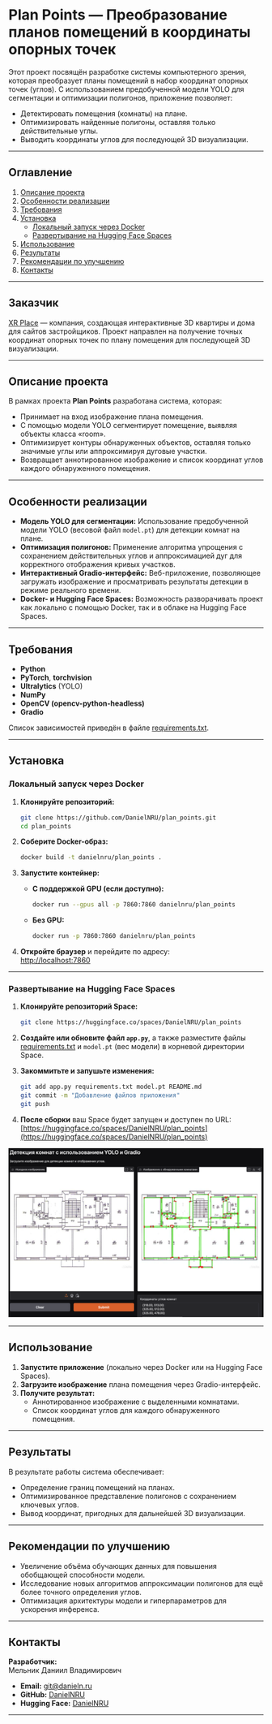 # Plan Points — Преобразование планов помещений в координаты опорных точек

Этот проект посвящён разработке системы компьютерного зрения, которая преобразует планы помещений в набор координат опорных точек (углов). С использованием предобученной модели YOLO для сегментации и оптимизации полигонов, приложение позволяет:

- Детектировать помещения (комнаты) на плане.
- Оптимизировать найденные полигоны, оставляя только действительные углы.
- Выводить координаты углов для последующей 3D визуализации.

---

## Оглавление

1. [Описание проекта](#описание-проекта)
2. [Особенности реализации](#особенности-реализации)
3. [Требования](#требования)
4. [Установка](#установка)
   - [Локальный запуск через Docker](#локальный-запуск-чрез-docker)
   - [Развертывание на Hugging Face Spaces](#развертывание-на-hugging-face-spaces)
5. [Использование](#использование)
6. [Результаты](#результаты)
7. [Рекомендации по улучшению](#рекомендации-по-улучшению)
8. [Контакты](#контакты)

---

## Заказчик

[XR Place](https://xrplace.io) — компания, создающая интерактивные 3D квартиры и дома для сайтов застройщиков. Проект направлен на получение точных координат опорных точек по плану помещения для последующей 3D визуализации.

---

## Описание проекта

В рамках проекта **Plan Points** разработана система, которая:
- Принимает на вход изображение плана помещения.
- С помощью модели YOLO сегментирует помещение, выявляя объекты класса «room».
- Оптимизирует контуры обнаруженных объектов, оставляя только значимые углы или аппроксимируя дуговые участки.
- Возвращает аннотированное изображение и список координат углов каждого обнаруженного помещения.

---

## Особенности реализации

- **Модель YOLO для сегментации:** Использование предобученной модели YOLO (весовой файл `model.pt`) для детекции комнат на плане.
- **Оптимизация полигонов:** Применение алгоритма упрощения с сохранением действительных углов и аппроксимацией дуг для корректного отображения кривых участков.
- **Интерактивный Gradio-интерфейс:** Веб-приложение, позволяющее загружать изображение и просматривать результаты детекции в режиме реального времени.
- **Docker- и Hugging Face Spaces:** Возможность разворачивать проект как локально с помощью Docker, так и в облаке на Hugging Face Spaces.

---

## Требования

- **Python**
- **PyTorch**, **torchvision**
- **Ultralytics** (YOLO)
- **NumPy**
- **OpenCV (opencv-python-headless)**
- **Gradio**

Список зависимостей приведён в файле [requirements.txt](requirements.txt).

---

## Установка

### Локальный запуск через Docker

1. **Клонируйте репозиторий:**
   ```bash
   git clone https://github.com/DanielNRU/plan_points.git
   cd plan_points
   ```

2. **Соберите Docker-образ:**
   ```bash
   docker build -t danielnru/plan_points .
   ```

3. **Запустите контейнер:**
   - **С поддержкой GPU (если доступно):**
     ```bash
     docker run --gpus all -p 7860:7860 danielnru/plan_points
     ```
   - **Без GPU:**
     ```bash
     docker run -p 7860:7860 danielnru/plan_points
     ```

4. **Откройте браузер** и перейдите по адресу:  
   [http://localhost:7860](http://localhost:7860)

---

### Развертывание на Hugging Face Spaces

1. **Клонируйте репозиторий Space:**
   ```bash
   git clone https://huggingface.co/spaces/DanielNRU/plan_points
   ```

2. **Создайте или обновите файл `app.py`**, а также разместите файлы [requirements.txt](requirements.txt) и `model.pt` (вес модели) в корневой директории Space.

3. **Закоммитьте и запушьте изменения:**
   ```bash
   git add app.py requirements.txt model.pt README.md
   git commit -m "Добавление файлов приложения"
   git push
   ```

4. **После сборки** ваш Space будет запущен и доступен по URL:  
   [https://huggingface.co/spaces/DanielNRU/plan_points](https://huggingface.co/spaces/DanielNRU/plan_points)

![Пример интерфейса Gradio](screenshot.png)

---

## Использование

1. **Запустите приложение** (локально через Docker или на Hugging Face Spaces).
2. **Загрузите изображение** плана помещения через Gradio-интерфейс.
3. **Получите результат:**  
   - Аннотированное изображение с выделенными комнатами.  
   - Список координат углов для каждого обнаруженного помещения.

---

## Результаты

В результате работы система обеспечивает:
- Определение границ помещений на планах.
- Оптимизированное представление полигонов с сохранением ключевых углов.
- Вывод координат, пригодных для дальнейшей 3D визуализации.

---

## Рекомендации по улучшению

- Увеличение объёма обучающих данных для повышения обобщающей способности модели.
- Исследование новых алгоритмов аппроксимации полигонов для ещё более точного определения углов.
- Оптимизация архитектуры модели и гиперпараметров для ускорения инференса.

---

## Контакты

**Разработчик:**  
Мельник Даниил Владимирович  
- **Email:** git@danieln.ru  
- **GitHub:** [DanielNRU](https://github.com/DanielNRU)  
- **Hugging Face:** [DanielNRU](https://huggingface.co/DanielNRU)

---